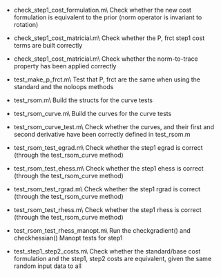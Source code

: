 - check\_step1\_cost\_formulation.m\\
Check whether the new cost formulation is equivalent to the prior
(norm operator is invariant to rotation)

- check\_step1\_cost\_matricial.m\\
Check whether the P, frct step1 cost terms are built correctly 

- check\_step1\_cost\_matricial.m\\
Check whether the norm-to-trace property has been applied correctly

- test\_make\_p\_frct.m\\
Test that P, frct are the same when using the standard and the noloops methods

- test\_rsom.m\\
Build the structs for the curve tests

- test\_rsom\_curve.m\\
Build the curves for the curve tests

- test\_rsom\_curve\_test.m\\
Check whether the curves, and their first and second derivative have
been correctly defined in test\_rsom.m

- test\_rsom\_test\_egrad.m\\
Check whether the step1 egrad is correct (through the test\_rsom\_curve method)

- test\_rsom\_test\_ehess.m\\
Check whether the step1 ehess is correct (through the test\_rsom\_curve method)

- test\_rsom\_test\_rgrad.m\\
Check whether the step1 rgrad is correct (through the test\_rsom\_curve method)

- test\_rsom\_test\_rhess.m\\
Check whether the step1 rhess is correct (through the test\_rsom\_curve method)

- test\_rsom\_test\_rhess\_manopt.m\\
Run the checkgradient() and checkhessian() Manopt tests for step1

- test\_step1\_step2\_costs.m\\
Check whether the standard/base cost formulation and the step1, step2
costs are equivalent, given the same random input data to all



